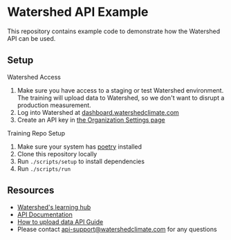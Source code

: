 # Watershed API Example

This repository contains example code to demonstrate how the Watershed API can be used. 


## Setup
Watershed Access
1. Make sure you have access to a staging or test Watershed environment. The training will upload data to Watershed, so we don't want to disrupt a production measurement.
1. Log into Watershed at [dashboard.watershedclimate.com](https://dashboard.watershedclimate.com)
1. Create an API key in [the Organization Settings page](https://dashboard.watershedclimate.com/settings/api)


Training Repo Setup
1. Make sure your system has [poetry](https://python-poetry.org/docs/#installation) installed
1. Clone this repository locally
1. Run `./scripts/setup` to install dependencies
1. Run `./scripts/run`

## Resources
- [Watershed's learning hub](https://dashboard.watershedclimate.com/learn#)
- [API Documentation](https://api-docs.watershed.com/reference)
- [How to upload data API Guide](https://api-docs.watershed.com/docs/uploads)
- Please contact api-support@watershedclimate.com for any questions

